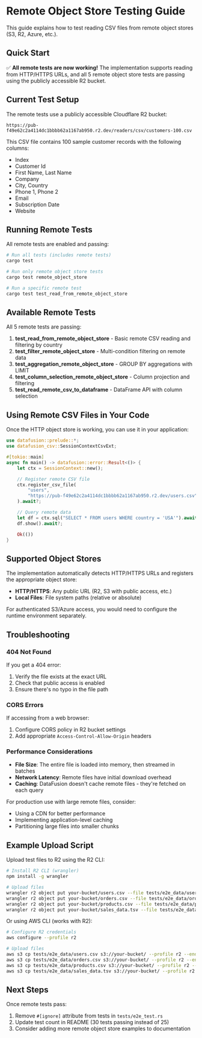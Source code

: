 # Remote Object Store Testing Guide

This guide explains how to test reading CSV files from remote object stores (S3, R2, Azure, etc.).

## Quick Start

✅ **All remote tests are now working!** The implementation supports reading from HTTP/HTTPS URLs, and all 5 remote object store tests are passing using the publicly accessible R2 bucket.

## Current Test Setup

The remote tests use a publicly accessible Cloudflare R2 bucket:

```
https://pub-f49e62c2a4114dc1bbbb62a1167ab950.r2.dev/readers/csv/customers-100.csv
```

This CSV file contains 100 sample customer records with the following columns:
- Index
- Customer Id
- First Name, Last Name
- Company
- City, Country
- Phone 1, Phone 2
- Email
- Subscription Date
- Website

## Running Remote Tests

All remote tests are enabled and passing:

```bash
# Run all tests (includes remote tests)
cargo test

# Run only remote object store tests
cargo test remote_object_store

# Run a specific remote test
cargo test test_read_from_remote_object_store
```

## Available Remote Tests

All 5 remote tests are passing:

1. **test_read_from_remote_object_store** - Basic remote CSV reading and filtering by country
2. **test_filter_remote_object_store** - Multi-condition filtering on remote data
3. **test_aggregation_remote_object_store** - GROUP BY aggregations with LIMIT
4. **test_column_selection_remote_object_store** - Column projection and filtering
5. **test_read_remote_csv_to_dataframe** - DataFrame API with column selection

## Using Remote CSV Files in Your Code

Once the HTTP object store is working, you can use it in your application:

```rust
use datafusion::prelude::*;
use datafusion_csv::SessionContextCsvExt;

#[tokio::main]
async fn main() -> datafusion::error::Result<()> {
    let ctx = SessionContext::new();

    // Register remote CSV file
    ctx.register_csv_file(
        "users",
        "https://pub-f49e62c2a4114dc1bbbb62a1167ab950.r2.dev/users.csv"
    ).await?;

    // Query remote data
    let df = ctx.sql("SELECT * FROM users WHERE country = 'USA'").await?;
    df.show().await?;

    Ok(())
}
```

## Supported Object Stores

The implementation automatically detects HTTP/HTTPS URLs and registers the appropriate object store:

- **HTTP/HTTPS**: Any public URL (R2, S3 with public access, etc.)
- **Local Files**: File system paths (relative or absolute)

For authenticated S3/Azure access, you would need to configure the runtime environment separately.

## Troubleshooting

### 404 Not Found

If you get a 404 error:
1. Verify the file exists at the exact URL
2. Check that public access is enabled
3. Ensure there's no typo in the file path

### CORS Errors

If accessing from a web browser:
1. Configure CORS policy in R2 bucket settings
2. Add appropriate `Access-Control-Allow-Origin` headers

### Performance Considerations

- **File Size**: The entire file is loaded into memory, then streamed in batches
- **Network Latency**: Remote files have initial download overhead
- **Caching**: DataFusion doesn't cache remote files - they're fetched on each query

For production use with large remote files, consider:
- Using a CDN for better performance
- Implementing application-level caching
- Partitioning large files into smaller chunks

## Example Upload Script

Upload test files to R2 using the R2 CLI:

```bash
# Install R2 CLI (wrangler)
npm install -g wrangler

# Upload files
wrangler r2 object put your-bucket/users.csv --file tests/e2e_data/users.csv
wrangler r2 object put your-bucket/orders.csv --file tests/e2e_data/orders.csv
wrangler r2 object put your-bucket/products.csv --file tests/e2e_data/products.csv
wrangler r2 object put your-bucket/sales_data.tsv --file tests/e2e_data/sales_data.tsv
```

Or using AWS CLI (works with R2):

```bash
# Configure R2 credentials
aws configure --profile r2

# Upload files
aws s3 cp tests/e2e_data/users.csv s3://your-bucket/ --profile r2 --endpoint-url=https://your-account-id.r2.cloudflarestorage.com
aws s3 cp tests/e2e_data/orders.csv s3://your-bucket/ --profile r2 --endpoint-url=https://your-account-id.r2.cloudflarestorage.com
aws s3 cp tests/e2e_data/products.csv s3://your-bucket/ --profile r2 --endpoint-url=https://your-account-id.r2.cloudflarestorage.com
aws s3 cp tests/e2e_data/sales_data.tsv s3://your-bucket/ --profile r2 --endpoint-url=https://your-account-id.r2.cloudflarestorage.com
```

## Next Steps

Once remote tests pass:
1. Remove `#[ignore]` attribute from tests in `tests/e2e_test.rs`
2. Update test count in README (30 tests passing instead of 25)
3. Consider adding more remote object store examples to documentation
